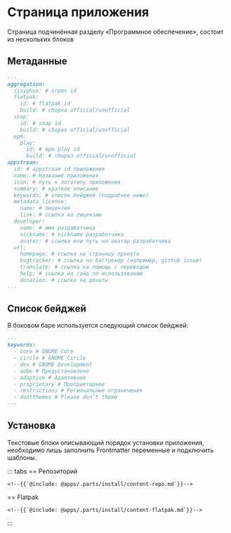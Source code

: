 # Страница приложения

Страница подчинённая разделу «Программное обеспечение», состоит из нескольких блоков

## Метаданные

```md
---
aggregation:
  sisyphus: # srpms id
  flatpak:
    id: # flatpak id
    build: # сборка official/unofficial
  snap:
    id: # snap id
    build: # сборка official/unofficial
  epm:
    play:
      id: # epm play id
      build: # сборка official/unofficial
appstream:
  id: # appstream id приложения
  name: # Название приложения
  icon: # путь к логотипу приложения
  summary: # краткое описание
  keywords: # список бейджей (подробнее ниже)
  metadata_license:
    name: # лицензия
    link: # ссылка на лицензию
  developer:
    name: # имя разработчика
    nickname: # nickname разработчика
    avatar: # ссылка или путь на аватар разработчика
  url:
    homepage: # ссылка на страницу проекта
    bugtracker: # ссылка на багтрекер (например, github issue)
    translate: # ссылка на помощь с переводом
    help: # ссылка на гайд по использованию
    donation: # ссылка на донаты
---
```

## Список бейджей

В боковом баре используется следующий список бейджей:

```md
---
keywords:
  - core # GNOME Core
  - circle # GNOME Circle
  - dev # GNOME Development
  - oobe # Предустановлено
  - adaptive # Адаптивное
  - proprietary # Проприетарное
  - restrictions # Региональные ограничения
  - dontthemes # Please don’t theme
---
```

## Установка

Текстовые блоки описывающий порядок установки приложения, необходимо лишь заполнить Frontmatter переменные и подключить шаблоны.

::: tabs
== Репозиторий

```markdown-vue
<!--{{`@include: @apps/.parts/install/content-repo.md`}}-->
```

== Flatpak

```markdown-vue
<!--{{`@include: @apps/.parts/install/content-flatpak.md`}}-->
```

:::
